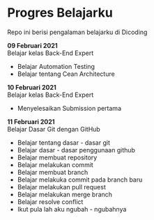 # Progres Belajarku
Repo ini berisi pengalaman belajarku di Dicoding

**09 Februari 2021**  
Belajar kelas Back-End Expert
- Belajar Automation Testing
- Belajar tentang Cean Architecture

**10 Februari 2021**  
Belajar kelas Back-End Expert
- Menyelesaikan Submission pertama

**11 Februari 2021**  
Belajar Dasar Git dengan GitHub
- Belajar tentang dasar - dasar git
- Belajar dasar - dasar penggunaan github
- Belajar membuat repository
- Belajar melakukan commit
- Belajar membuat branch
- Belajar melakuka commit pada branch baru
- Belajar melakukan pull request
- Belajar melakukan merge branch
- Belajar resolve conflict
- Ikut pula lah aku ngubah - ngubahnya
